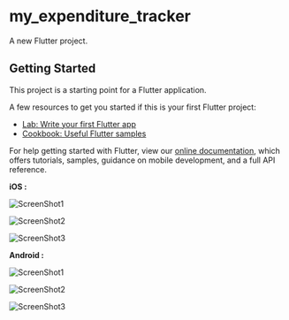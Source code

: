 # my_expenditure_tracker

A new Flutter project.

## Getting Started

This project is a starting point for a Flutter application.

A few resources to get you started if this is your first Flutter project:

- [Lab: Write your first Flutter app](https://flutter.dev/docs/get-started/codelab)
- [Cookbook: Useful Flutter samples](https://flutter.dev/docs/cookbook)

For help getting started with Flutter, view our
[online documentation](https://flutter.dev/docs), which offers tutorials,
samples, guidance on mobile development, and a full API reference.

**iOS :**

![ScreenShot1](https://github.com/penumutchuprasad/learn_flutter_app1/blob/master/s1.png)

![ScreenShot2](https://github.com/penumutchuprasad/learn_flutter_app1/blob/master/s2.png)

![ScreenShot3](https://github.com/penumutchuprasad/learn_flutter_app1/blob/master/s3.png)

**Android :**

![ScreenShot1](https://github.com/penumutchuprasad/learn_flutter_app1/blob/master/AS1.png)

![ScreenShot2](https://github.com/penumutchuprasad/learn_flutter_app1/blob/master/AS2.png)

![ScreenShot3](https://github.com/penumutchuprasad/learn_flutter_app1/blob/master/AS3.png)
